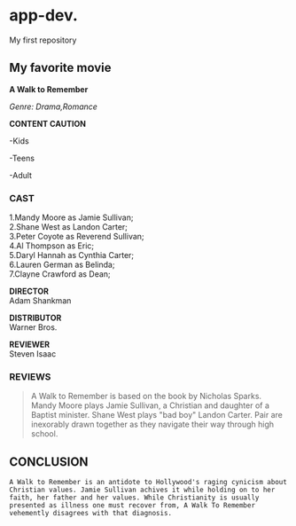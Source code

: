 
# app-dev.
My first repository

## My favorite movie
**A Walk to Remember**

*Genre: Drama,Romance*

**CONTENT CAUTION**

-Kids

-Teens

-Adult

### CAST

1.Mandy Moore as Jamie Sullivan;            
2.Shane West as Landon Carter;              
3.Peter Coyote as Reverend Sullivan;        
4.Al Thompson as Eric;                                         
5.Daryl Hannah as Cynthia Carter;          
6.Lauren German as Belinda;                
7.Clayne Crawford as Dean;

**DIRECTOR**                               
Adam Shankman

**DISTRIBUTOR**                            
Warner Bros.

**REVIEWER**                               
Steven Isaac

### REVIEWS
>A Walk to Remember is based on the book by Nicholas Sparks. Mandy Moore plays Jamie Sullivan, a Christian and daughter of a Baptist minister. Shane West plays "bad boy" Landon Carter. Pair are inexorably drawn together as they navigate their way through high school.

## CONCLUSION

`A Walk to Remember is an antidote to Hollywood's raging cynicism about Christian values. Jamie Sullivan achives it while holding on to her faith, her father and her values. While Christianity is usually presented as illness one must recover from, A Walk To Remember vehemently disagrees with that diagnosis.`
